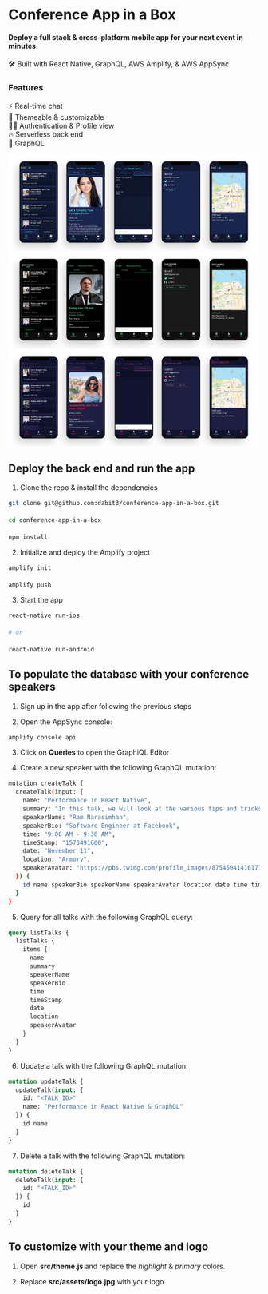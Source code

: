 # Conference App in a Box

#### Deploy a full stack & cross-platform mobile app for your next event in minutes.

🛠 Built with React Native, GraphQL, AWS Amplify, & AWS AppSync

### Features

⚡️ Real-time chat   
👾 Themeable & customizable   
👮‍♂️ Authentication & Profile view   
🔥 Serverless back end   
🚀 GraphQL   

![](./src/assets/confapps1.jpg)
![](./src/assets/confapps2.jpg)
![](./src/assets/confapps3.jpg)

## Deploy the back end and run the app

1. Clone the repo & install the dependencies

```sh
git clone git@github.com:dabit3/conference-app-in-a-box.git

cd conference-app-in-a-box

npm install
```

2. Initialize and deploy the Amplify project

```sh
amplify init

amplify push
```

3. Start the app

```sh
react-native run-ios

# or

react-native run-android
```

## To populate the database with your conference speakers

1. Sign up in the app after following the previous steps

2. Open the AppSync console:

```sh
amplify console api
```

3. Click on __Queries__ to open the GraphiQL Editor

4. Create a new speaker with the following GraphQL mutation:

```sh
mutation createTalk {
  createTalk(input: {
    name: "Performance In React Native",
    summary: "In this talk, we will look at the various tips and tricks for taking full advantage of React Native and using the performance attributes of the new architecture.",
    speakerName: "Ram Narasimhan",
    speakerBio: "Software Engineer at Facebook",
    time: "9:00 AM - 9:30 AM",
    timeStamp: "1573491600",
    date: "November 11",
    location: "Armory",
    speakerAvatar: "https://pbs.twimg.com/profile_images/875450414161772544/UjefWmmL_400x400.jpg"
  }) {
    id name speakerBio speakerName speakerAvatar location date time timeStamp
  }
}
```

5. Query for all talks with the following GraphQL query:

```graphql
query listTalks {
  listTalks {
    items {
      name
      summary
      speakerName
      speakerBio
      time
      timeStamp
      date
      location
      speakerAvatar
    }
  }
}
```

6. Update a talk with the following GraphQL mutation:

```graphql
mutation updateTalk {
  updateTalk(input: {
    id: "<TALK_ID>"
    name: "Performance in React Native & GraphQL"
  }) {
    id name
  }
}
```

7. Delete a talk with the following GraphQL mutation:

```graphql
mutation deleteTalk {
  deleteTalk(input: {
    id: "<TALK_ID>"
  }) {
    id
  }
}
```

## To customize with your theme and logo

1. Open __src/theme.js__ and replace the _highlight_ & _primary_ colors.

2. Replace __src/assets/logo.jpg__ with your logo.
